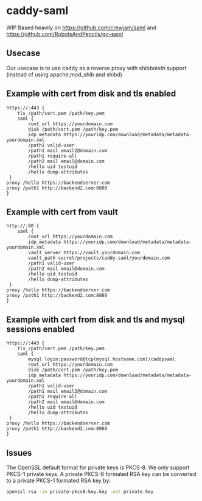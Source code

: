 # caddy-saml

WIP
Based heavily on https://github.com/crewjam/saml and https://github.com/RobotsAndPencils/go-saml

## Usecase
Our usecase is to use caddy as a reverse proxy with shibboleth support (instead of using apache,mod_shib and shibd)

## Example with cert from disk and tls enabled
```
https://:443 {
    tls /path/cert.pem /path/key.pem
    saml {
        root_url https://yourdomain.com
        disk /path/cert.pem /path/key.pem
        idp_metadata https://youridp.com/download/metadata/metadata-yourdomain.xml
        /path1 valid-user
        /path1 mail email2@domain.com
        /path1 require-all
        /path2 mail email@domain.com
        /hello uid testuid
        /hello dump-attributes
 }
proxy /hello https://backendserver.com
proxy /path1 http://backend2.com:8080
}
```


## Example with cert from vault
```
http://:80 {
    saml {
        root_url https://yourdomain.com
        idp_metadata https://youridp.com/download/metadata/metadata-yourdomain.xml
        vault_server https://vault.yourdomain.com
        vault_path secret/projects/caddy-saml/yourdomain.com
        /path1 valid-user
        /path2 mail email@domain.com
        /hello uid testuid
        /hello dump-attributes
 }
proxy /hello https://backendserver.com
proxy /path1 http://backend2.com:8080
}
```

## Example with cert from disk and tls and mysql sessions enabled
```
https://:443 {
    tls /path/cert.pem /path/key.pem
    saml {
        mysql login:password@tcp(mysql.hostname.com)/caddysaml
        root_url https://yourdomain.com
        disk /path/cert.pem /path/key.pem
        idp_metadata https://youridp.com/download/metadata/metadata-yourdomain.xml
        /path1 valid-user
        /path1 mail email2@domain.com
        /path1 require-all
        /path2 mail email@domain.com
        /hello uid testuid
        /hello dump-attributes
 }
proxy /hello https://backendserver.com
proxy /path1 http://backend2.com:8080
}
```



## Issues
The OpenSSL default format for private keys is PKCS-8. We only support PKCS-1 private keys.
A private PKCS-8 formated RSA key can be converted to a private PKCS-1 formated RSA key by:

```sh
openssl rsa -in private-pkcs8-key.key -out private.key
```  
